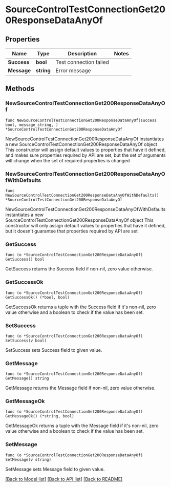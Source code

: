 # SourceControlTestConnectionGet200ResponseDataAnyOf

## Properties

Name | Type | Description | Notes
------------ | ------------- | ------------- | -------------
**Success** | **bool** | Test connection failed | 
**Message** | **string** | Error message | 

## Methods

### NewSourceControlTestConnectionGet200ResponseDataAnyOf

`func NewSourceControlTestConnectionGet200ResponseDataAnyOf(success bool, message string, ) *SourceControlTestConnectionGet200ResponseDataAnyOf`

NewSourceControlTestConnectionGet200ResponseDataAnyOf instantiates a new SourceControlTestConnectionGet200ResponseDataAnyOf object
This constructor will assign default values to properties that have it defined,
and makes sure properties required by API are set, but the set of arguments
will change when the set of required properties is changed

### NewSourceControlTestConnectionGet200ResponseDataAnyOfWithDefaults

`func NewSourceControlTestConnectionGet200ResponseDataAnyOfWithDefaults() *SourceControlTestConnectionGet200ResponseDataAnyOf`

NewSourceControlTestConnectionGet200ResponseDataAnyOfWithDefaults instantiates a new SourceControlTestConnectionGet200ResponseDataAnyOf object
This constructor will only assign default values to properties that have it defined,
but it doesn't guarantee that properties required by API are set

### GetSuccess

`func (o *SourceControlTestConnectionGet200ResponseDataAnyOf) GetSuccess() bool`

GetSuccess returns the Success field if non-nil, zero value otherwise.

### GetSuccessOk

`func (o *SourceControlTestConnectionGet200ResponseDataAnyOf) GetSuccessOk() (*bool, bool)`

GetSuccessOk returns a tuple with the Success field if it's non-nil, zero value otherwise
and a boolean to check if the value has been set.

### SetSuccess

`func (o *SourceControlTestConnectionGet200ResponseDataAnyOf) SetSuccess(v bool)`

SetSuccess sets Success field to given value.


### GetMessage

`func (o *SourceControlTestConnectionGet200ResponseDataAnyOf) GetMessage() string`

GetMessage returns the Message field if non-nil, zero value otherwise.

### GetMessageOk

`func (o *SourceControlTestConnectionGet200ResponseDataAnyOf) GetMessageOk() (*string, bool)`

GetMessageOk returns a tuple with the Message field if it's non-nil, zero value otherwise
and a boolean to check if the value has been set.

### SetMessage

`func (o *SourceControlTestConnectionGet200ResponseDataAnyOf) SetMessage(v string)`

SetMessage sets Message field to given value.



[[Back to Model list]](../README.md#documentation-for-models) [[Back to API list]](../README.md#documentation-for-api-endpoints) [[Back to README]](../README.md)


